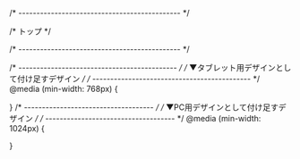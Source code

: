 /* --------------------------------------------- */

/* トップ */

/* --------------------------------------------- */


/* -------------------------------------------- */
/* ▼タブレット用デザインとして付け足すデザイン */
/* -------------------------------------------- */
@media (min-width: 768px) {

}
/* ------------------------------------ */
/* ▼PC用デザインとして付け足すデザイン */
/* ------------------------------------ */
@media (min-width: 1024px) {

}

